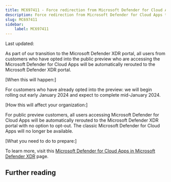 ```yaml
---
title: MC697411 - Force redirection from Microsoft Defender for Cloud Apps to Microsoft Defender XDR public preview announcement
description: Force redirection from Microsoft Defender for Cloud Apps to Microsoft Defender XDR public preview announcement
slug: MC697411
sidebar:
    label: MC697411
---
```



Last updated: 

<p>As part of our transition to the Microsoft Defender XDR portal, all users from customers who have opted into the public preview who are accessing the Microsoft Defender for Cloud Apps will be automatically rerouted to the Microsoft Defender XDR portal.&nbsp;&nbsp;</p><p>[When this will happen:]<br></p><p>For customers who have already opted into the preview: we will begin rolling out early January 2024 and expect to complete mid-January 2024.&nbsp;</p><p>[How this will affect your organization:]<br></p><p>For public preview customers, all users accessing Microsoft Defender for Cloud Apps will be automatically rerouted to the Microsoft Defender XDR portal with no option to opt-out. The classic Microsoft Defender for Cloud Apps will no longer be available.&nbsp;</p><p>[What you need to do to prepare:]<br></p><p>To learn more, visit this <a href="https://learn.microsoft.com/microsoft-365/security/defender/microsoft-365-security-center-defender-cloud-apps?view=o365-worldwide" target="_blank">Microsoft Defender for Cloud Apps in Microsoft Defender XDR</a> page.</p>

## Further reading
